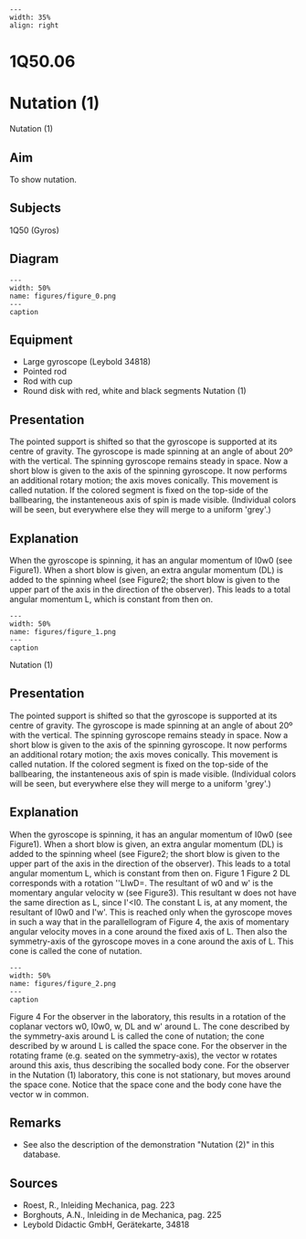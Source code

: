 
```{figure} /figures/busy.png
---
width: 35%
align: right
```
# 1Q50.06 
  # Nutation (1) 
 Nutation (1)   
  
## Aim   
 To show nutation.    
  
## Subjects   
 1Q50 (Gyros)   
  
## Diagram   
   
```{figure} figures/figure_0.png  
---  
width: 50%  
name: figures/figure_0.png  
---  
caption  
``` 
      
  
## Equipment   
 
 *  Large gyroscope (Leybold 34818) 
 *  Pointed rod 
 *  Rod with cup 
 *  Round disk with red, white and black segments Nutation (1)
    
  
## Presentation   
 The pointed support is shifted so that the gyroscope is supported at its centre of gravity. The gyroscope is made spinning at an angle of about 20º with the vertical. The spinning gyroscope remains steady in space. Now a short blow is given to the axis of the spinning gyroscope. It now performs an additional rotary motion; the axis moves conically. This movement is called nutation. If the colored segment is fixed on the top-side of the ballbearing, the instanteneous axis of spin is made visible. (Individual colors will be seen, but everywhere else they will merge to a uniform 'grey'.)    
  
## Explanation   
 When the gyroscope is spinning, it has an angular momentum of I0w0 (see Figure1). When a short blow is given, an extra angular momentum (DL) is added to the spinning wheel (see Figure2; the short blow is given to the upper part of the axis in the direction of the observer). This leads to a total angular momentum L, which is constant from then on.    
```{figure} figures/figure_1.png  
---  
width: 50%  
name: figures/figure_1.png  
---  
caption  
``` 
 Nutation (1)    
  
## Presentation   
 The pointed support is shifted so that the gyroscope is supported at its centre of gravity. The gyroscope is made spinning at an angle of about 20º with the vertical. The spinning gyroscope remains steady in space. Now a short blow is given to the axis of the spinning gyroscope. It now performs an additional rotary motion; the axis moves conically. This movement is called nutation. If the colored segment is fixed on the top-side of the ballbearing, the instanteneous axis of spin is made visible. (Individual colors will be seen, but everywhere else they will merge to a uniform 'grey'.)    
  
## Explanation   
 When the gyroscope is spinning, it has an angular momentum of I0w0 (see Figure1). When a short blow is given, an extra angular momentum (DL) is added to the spinning wheel (see Figure2; the short blow is given to the upper part of the axis in the direction of the observer). This leads to a total angular momentum L, which is constant from then on.    Figure 1 Figure 2  DL corresponds with a rotation ''LIwD=. The resultant of w0 and w' is the momentary angular velocity w (see Figure3). This resultant w does not have the same direction as L, since I'<I0. The constant L is, at any moment, the resultant of I0w0 and I'w'. This is reached only when the gyroscope moves in such a way that in the parallellogram of Figure 4, the axis of momentary angular velocity moves in a cone around the fixed axis of L. Then also the symmetry-axis of the gyroscope moves in a cone around the axis of L. This cone is called the cone of nutation.    
```{figure} figures/figure_2.png  
---  
width: 50%  
name: figures/figure_2.png  
---  
caption  
``` 
 Figure 4  For the observer in the laboratory, this results in a rotation of the coplanar vectors w0, I0w0, w, DL and w' around L. The cone described by the symmetry-axis around L is called the cone of nutation; the cone described by w around L is called the space cone. For the observer in the rotating frame (e.g. seated on the symmetry-axis), the vector w rotates around this axis, thus describing the socalled body cone. For the observer in the Nutation (1)   laboratory, this cone is not stationary, but moves around the space cone. Notice that the space cone and the body cone have the vector w in common.    
  
## Remarks   
 
 *  See also the description of the demonstration "Nutation (2)" in this database.
   
  
## Sources   
 
 *  Roest, R., Inleiding Mechanica, pag. 223 
 *  Borghouts, A.N., Inleiding in de Mechanica, pag. 225 
 *  Leybold Didactic GmbH, Gerätekarte, 34818
  